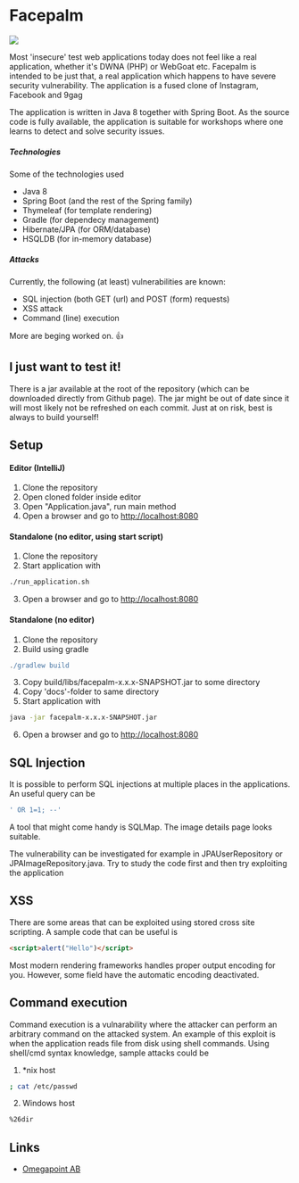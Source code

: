 # Facepalm
[![][license img]][license]

Most 'insecure' test web applications today does not feel like a real application, whether it's DWNA (PHP) or WebGoat etc. Facepalm is intended to be just that, a real application which happens to have severe security vulnerability. The application is a fused clone of Instagram, Facebook and 9gag

The application is written in Java 8 together with Spring Boot. As the source code is fully available, the application is suitable for workshops  where one learns to detect and solve security issues.

##### Technologies
Some of the technologies used
* Java 8
* Spring Boot (and the rest of the Spring family)
* Thymeleaf (for template rendering)
* Gradle (for dependecy management)
* Hibernate/JPA (for ORM/database)
* HSQLDB (for in-memory database)

##### Attacks
Currently, the following (at least) vulnerabilities are known:
 * SQL injection (both GET (url) and POST (form) requests)
 * XSS attack
 * Command (line) execution

More are beging worked on.  :+1:

## I just want to test it!
There is a jar available at the root of the repository (which can be downloaded directly from Github page).
The jar might be out of date since it will most likely not be refreshed on each commit. Just at on risk, best is always to build yourself!

## Setup
#### Editor (IntelliJ)
1. Clone the repository
2. Open cloned folder inside editor
3. Open "Application.java", run main method
4. Open a browser and go to [http://localhost:8080](http://localhost:8080/)

#### Standalone (no editor, using start script)
1. Clone the repository
2. Start application with
```sh
./run_application.sh
```
3. Open a browser and go to [http://localhost:8080](http://localhost:8080/)

#### Standalone (no editor)
1. Clone the repository
2. Build using gradle
```gradle
./gradlew build
```
3. Copy build/libs/facepalm-x.x.x-SNAPSHOT.jar to some directory
4. Copy 'docs'-folder to same directory
5. Start application with
```sh
java -jar facepalm-x.x.x-SNAPSHOT.jar
```
6. Open a browser and go to [http://localhost:8080](http://localhost:8080/)

## SQL Injection
It is possible to perform SQL injections at multiple places in the applications.
An useful query can be
```sql
' OR 1=1; --'
```

A tool that might come handy is SQLMap. The image details page looks suitable.

The vulnerability can be investigated  for example in JPAUserRepository or JPAImageRepository.java. Try to study the code first and then try exploiting the application

## XSS

There are some areas that can be exploited using stored cross site scripting. A sample code that can be useful is
```html
<script>alert("Hello")</script>
```

Most modern rendering frameworks handles proper output encoding for you. However, some field have the automatic encoding deactivated.

## Command execution
Command execution is a vulnarability where the attacker can perform an arbitrary command on the attacked system. An example of this exploit is when the application reads file from disk using shell commands. Using shell/cmd syntax knowledge, sample attacks could be
1. *nix host
```sh
; cat /etc/passwd
```
2. Windows host
```sh
%26dir
```

## Links

 * [Omegapoint AB](https://www.omegapoint.se)


[license]:LICENSE
[license img]:https://img.shields.io/badge/License-Apache%202-blue.svg
